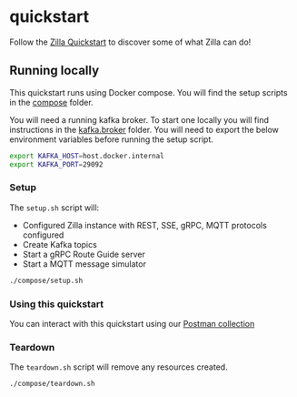 # quickstart

Follow the [Zilla Quickstart](https://docs.aklivity.io/zilla/latest/tutorials/quickstart/kafka-proxies.html) to discover some of what Zilla can do!

## Running locally

This quickstart runs using Docker compose. You will find the setup scripts in the [compose](./docker/compose) folder.

You will need a running kafka broker. To start one locally you will find instructions in the [kafka.broker](../kafka.broker) folder. You will need to export the below environment variables before running the setup script.

```bash
export KAFKA_HOST=host.docker.internal
export KAFKA_PORT=29092
```

### Setup

The `setup.sh` script will:

- Configured Zilla instance with REST, SSE, gRPC, MQTT protocols configured
- Create Kafka topics
- Start a gRPC Route Guide server
- Start a MQTT message simulator

```bash
./compose/setup.sh
```

### Using this quickstart

You can interact with this quickstart using our [Postman collection](https://vordimous.github.io/zilla-docs/next/tutorials/quickstart/kafka-proxies.html#postman-collections)

### Teardown

The `teardown.sh` script will remove any resources created.

```bash
./compose/teardown.sh
```
